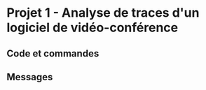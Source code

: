 # Projet 1 - Analyse de traces d'un logiciel de vidéo-conférence

## Code et commandes

## Messages


